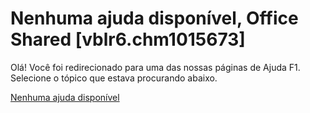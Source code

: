 
# Nenhuma ajuda disponível, Office Shared [vblr6.chm1015673]

Olá! Você foi redirecionado para uma das nossas páginas de Ajuda F1. Selecione o tópico que estava procurando abaixo.

[Nenhuma ajuda disponível](http://msdn.microsoft.com/library/cb82e56c-878b-e1c5-afe8-db1f78a1e32b%28Office.15%29.aspx)
